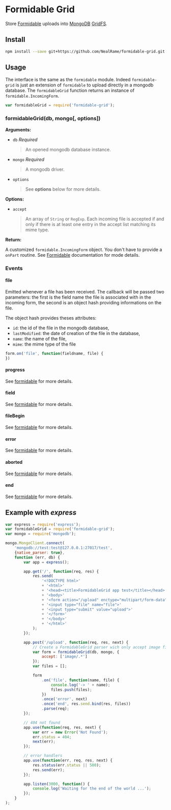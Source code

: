 Formidable Grid
===============

Store [Formidable](https://github.com/felixge/node-formidable) uploads into
[MongoDB](http://www.mongodb.org)
[GridFS](http://docs.mongodb.org/manual/core/gridfs/?_ga=1.85784351.701162369.1410014968).

## Install

```sh
npm install --save git+https://github.com/NealRame/formidable-grid.git
```

## Usage

The interface is the same as the `formidable` module. Indeed `formidable-grid`
is just an extension of `formidable` to upload directly in a mongodb database.
The `formidableGrid` function returns an instance of `formidable.IncomingForm`.

```js
var formidableGrid = require('formidable-grid');
```

### formidableGrid(db, mongo[, options])

**Arguments:**

- `db` _Required_

  > An opened mongodb database instance.

- `mongo` _Required_

  > A mongodb driver.

- `options`

  > See **options** below for more details.

**Options:**

- `accept`

  > An array of `String` or `RegExp`. Each incoming file is accepted if and
  > only if there is at least one entry in the accept list matching its mime
  > type.

**Return:**

A customized `formidable.IncomingForm` object. You don't have to provide a
`onPart` routine. See [Formidable](https://github.com/felixge/node-formidable)
documentation for mode details.

### Events

#### file

Emitted whenever a file has been received. The callback will be passed two
parameters: the first is the field name the file is associated with in the
incoming form, the second is an object hash providing informations on the file.

The object hash provides theses attributes:
- `id`: the id of the file in the mongodb database,
- `lastModified`: the date of creation of the file in the database,
- `name`: the name of the file,
- `mime`: the mime type of the file

```js
form.on('file', function(fieldname, file) {
})
```

#### progress

See [formidable](https://github.com/felixge/node-formidable#progress) for more
details.

#### field

See [formidable](https://github.com/felixge/node-formidable#field) for more
details.

#### fileBegin

See [formidable](https://github.com/felixge/node-formidable#filebegin) for more
details.

#### error

See [formidable](https://github.com/felixge/node-formidable#error) for more
details.

#### aborted

See [formidable](https://github.com/felixge/node-formidable#aborted) for more
details.

#### end

See [formidable](https://github.com/felixge/node-formidable#end) for more
details.

## Example with _**express**_

```js
var express = require('express');
var formidableGrid = require('formidable-grid');
var mongo = require('mongodb');

mongo.MongoClient.connect(
    'mongodb://test:test@127.0.0.1:27017/test',
    {native_parser: true},
    function (err, db) {
        var app = express();

        app.get('/', function(req, res) {
            res.send(
                '<!DOCTYPE html>'
                + '<html>'
                + '<head><title>FormidableGrid app test</title></head>'
                + '<body>'
                + '<form action="/upload" enctype="multipart/form-data" method="post">'
                + '<input type="file" name="file">'
                + '<input type="submit" value="upload">'
                + '</form>'
                + '</body>'
                + '</html>'
            );
        });

        app.post('/upload', function(req, res, next) {
            // Create a FormidableGrid parser wich only accept image files.
            var form = formidableGrid(db, mongo, {
                accept: ['image/.*']
            });
            var files = [];

            form
                .on('file', function(name, file) {
                    console.log('-> ' + name);
                    files.push(files);
                })
                .once('error', next)
                .once('end', res.send.bind(res, files))
                .parse(req);
        });

        // 404 not found
        app.use(function(req, res, next) {
            var err = new Error('Not Found');
            err.status = 404;
            next(err);
        });

        // error handlers
        app.use(function(err, req, res, next) {
            res.status(err.status || 500);
            res.send(err);
        });

        app.listen(3000, function() {
            console.log('Waiting for the end of the world ...');
        });
    }
);
```
